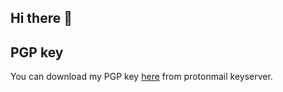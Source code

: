 ## Hi there 👋

## PGP key
You can download my PGP key [here](https://mail-api.proton.me/pks/lookup?op=get&search=kristjan@ragnarsson.im) from protonmail keyserver.
<!--
**Kristjan-O-Ragnarsson/Kristjan-O-Ragnarsson** is a ✨ _special_ ✨ repository because its `README.md` (this file) appears on your GitHub profile.

Here are some ideas to get you started:

- 🔭 I’m currently working on ...
- 🌱 I’m currently learning ...
- 👯 I’m looking to collaborate on ...
- 🤔 I’m looking for help with ...
- 💬 Ask me about ...
- 📫 How to reach me: ...
- 😄 Pronouns: ...
- ⚡ Fun fact: ...
-->
